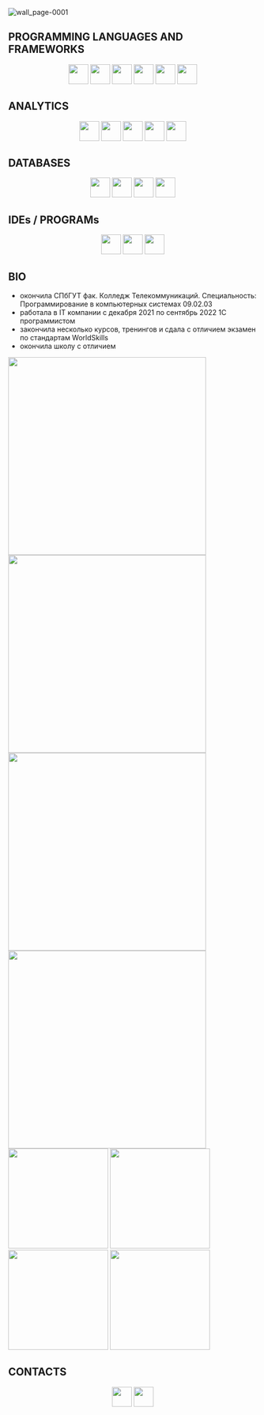 ![wall_page-0001](https://user-images.githubusercontent.com/88589361/234532650-d3c6e04f-a881-41e7-87e7-3cfb81f4a42c.jpg)
## PROGRAMMING LANGUAGES AND FRAMEWORKS
<div align=center>
  <a href = "https://github.com/Stardurost/SpringPracticeProjects">
  <img src="https://img.shields.io/badge/java-%23ED8B00.svg?style=for-the-badge&logo=openjdk&logoColor=white" height="40"></a>
  <img src="https://img.shields.io/badge/spring-%236DB33F.svg?style=for-the-badge&logo=spring&logoColor=white" height="40">
  
  <a href = "https://github.com/Stardurost/SPbCT_RoshupkinaDV">
    <img src="https://img.shields.io/badge/c++-%2300599C.svg?style=for-the-badge&logo=c%2B%2B&logoColor=white" height="40"></a>
  
  <a href = "https://github.com/Stardurost/CRMTelmate">
    <img src="https://img.shields.io/badge/c%23-%23239120.svg?style=for-the-badge&logo=c-sharp&logoColor=white" height="40"></a>
    <img src="https://img.shields.io/badge/.NET-5C2D91?style=for-the-badge&logo=.net&logoColor=white" height="40">
  
  <a href = "https://github.com/Stardurost/PythonExercise">
    <img src="https://img.shields.io/badge/python-3670A0?style=for-the-badge&logo=python&logoColor=ffdd54" height="40"></a>
    
</div>

## ANALYTICS
<div align=center>
  <img src="https://img.shields.io/badge/jupyter-%23FA0F00.svg?style=for-the-badge&logo=jupyter&logoColor=white" height="40">
  <img src="https://img.shields.io/badge/pandas-%23150458.svg?style=for-the-badge&logo=pandas&logoColor=white" height="40">
  <img src="https://img.shields.io/badge/numpy-%23013243.svg?style=for-the-badge&logo=numpy&logoColor=white" height="40">
  <img src="https://img.shields.io/badge/Matplotlib-%23ffffff.svg?style=for-the-badge&logo=Matplotlib&logoColor=black" height="40">
  <img src="https://img.shields.io/badge/Anaconda-%2344A833.svg?style=for-the-badge&logo=anaconda&logoColor=white" height="40">
</div>

## DATABASES
<div align=center>
  <img src="https://img.shields.io/badge/Microsoft%20SQL%20Server-CC2927?style=for-the-badge&logo=microsoft%20sql%20server&logoColor=white" height="40">
  <img src="https://img.shields.io/badge/mysql-%2300f.svg?style=for-the-badge&logo=mysql&logoColor=white" height="40">
  <img src="https://img.shields.io/badge/MongoDB-%234ea94b.svg?style=for-the-badge&logo=mongodb&logoColor=white" height="40">
  <img src="https://img.shields.io/badge/postgres-%23316192.svg?style=for-the-badge&logo=postgresql&logoColor=white" height="40">
</div>

## IDEs / PROGRAMs
<div align=center>
  <img src="https://img.shields.io/badge/Visual%20Studio-5C2D91.svg?style=for-the-badge&logo=visual-studio&logoColor=white" height="40">
  <img src="https://img.shields.io/badge/IntelliJIDEA-000000.svg?style=for-the-badge&logo=intellij-idea&logoColor=white" height="40">
  <img src="https://img.shields.io/badge/Microsoft_Visio-3955A3?style=for-the-badge&logo=microsoft-visio&logoColor=white" height="40">
</div>

## BIO
- окончила СПбГУТ фак. Колледж Телекоммуникаций. Специальность: Программирование в компьютерных системах 09.02.03
- работала в IT компании с декабря 2021 по сентябрь 2022 1С программистом
- закончила несколько курсов, тренингов и сдала с отличием экзамен по стандартам WorldSkills
- окончила школу с отличием
<div>
  <img src="https://user-images.githubusercontent.com/88589361/234566200-21f95fab-c50c-433c-b446-334ae38d117c.png" width="400">
  <img src="https://user-images.githubusercontent.com/88589361/234567481-17e691fa-5f31-47c7-b1c3-f68a118c729c.jpg" width="400">
  
  <img src="https://user-images.githubusercontent.com/88589361/234551830-0a7e1bde-eb24-413d-9b5a-6da10973f7fb.png" width="400">
  <img src="https://user-images.githubusercontent.com/88589361/234551985-3a97c290-898f-43aa-baf2-ac47ac88e790.png" width="400">
  
  <img src="https://user-images.githubusercontent.com/88589361/234569558-ea6a7342-4e4e-4fd0-8d6e-4e43210bdbea.png" width="202">
  <img src="https://user-images.githubusercontent.com/88589361/234551497-bd319ceb-2762-40aa-b93e-a5127dfc569d.png" width="202">
  
  <img src="https://user-images.githubusercontent.com/88589361/234551605-5108b184-cb1c-47c5-90dd-6bc0ce23fc34.png" width="202">
  <img src="https://user-images.githubusercontent.com/88589361/234553333-baaa75ec-70a5-4912-8111-6706022196b5.png" width="202">
   
</div>

## CONTACTS
<div align=center>
  <a href = "https://t.me/stardurost"><img src="https://img.shields.io/badge/Telegram-2CA5E0?style=for-the-badge&logo=telegram&logoColor=white" height="40"></a>
  <a href = "mailto:stardurost@gmail.com"><img src="https://img.shields.io/badge/Gmail-D14836?style=for-the-badge&logo=gmail&logoColor=white" height="40"></a>
</div>



